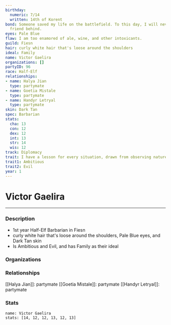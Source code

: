 ```yaml
---
birthday:
  numeric: 7/14
  written: 14th of Korent
bond: Someone saved my life on the battlefield. To this day, I will never leave a
  friend behind.
eyes: Pale Blue
flaw: I am too enamored of ale, wine, and other intoxicants.
guild: Fiesn
hair: curly white hair that's loose around the shoulders
ideal: Family
name: Victor Gaelira
organizations: []
partyID: 96
race: Half-Elf
relationships:
- name: Halya Jian
  type: partymate
- name: Goetia Mistale
  type: partymate
- name: Handyr Letryal
  type: partymate
skin: Dark Tan
spec: Barbarian
stats:
  cha: 13
  con: 12
  dex: 12
  int: 13
  str: 14
  wis: 12
track: Diplomacy
trait: I have a lesson for every situation, drawn from observing nature.
trait1: Ambitious
trait2: Evil
year: 1
---
```

# Victor Gaelira
---
### Description
- 1st year Half-Elf Barbarian in Fiesn
- curly white hair that's loose around the shoulders, Pale Blue eyes, and Dark Tan skin
- Is Ambitious and Evil, and has Family as their ideal

### Organizations
### Relationships
[[Halya Jian]]: partymate
[[Goetia Mistale]]: partymate
[[Handyr Letryal]]: partymate
### Stats
```statblock
name: Victor Gaelira
stats: [14, 12, 12, 13, 12, 13]
```